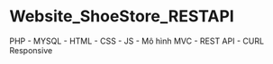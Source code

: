 # Website_ShoeStore_RESTAPI
PHP - MYSQL - HTML - CSS - JS - Mô hình MVC - REST API - CURL
Responsive
